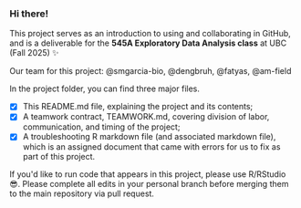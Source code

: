 ### Hi there!

This project serves as an introduction to using and collaborating in GitHub, and is a deliverable for the **545A Exploratory Data Analysis class** at UBC (Fall 2025) ✨

Our team for this project: @smgarcia-bio, @dengbruh, @fatyas, @am-field

In the project folder, you can find three major files. 
- [X] This README.md file, explaining the project and its contents;
- [X] A teamwork contract, TEAMWORK.md, covering division of labor, communication, and timing of the project;
- [X] A troubleshooting R markdown file (and associated markdown file), which is an assigned document that came with errors for us to fix as part of this project.

If you'd like to run code that appears in this project, please use R/RStudio 😎. Please complete all edits in your personal branch before merging them to the main repository via pull request. 
